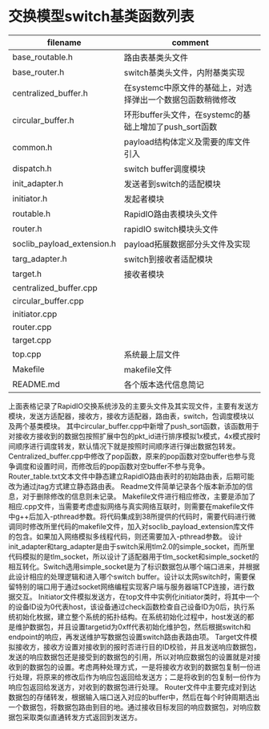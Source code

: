 # 交换模型switch基类函数列表
filename                    |comment
-|-
base_routable.h             |路由表基类头文件
base_router.h               |switch基类头文件，内附基类实现
centralized_buffer.h        |在systemc中原文件的基础上，对选择弹出一个数据包函数稍微修改
circular_buffer.h           |环形buffer头文件，在systemc的基础上增加了push_sort函数
common.h                    |payload结构体定义及需要的库文件引入
dispatch.h                  |switch buffer调度模块
init_adapter.h              |发送者到switch的适配模块
initiator.h                 |发起者模块
routable.h                  |RapidIO路由表模块头文件
router.h                    |rapidIO switch模块头文件
soclib_payload_extension.h  |payload拓展数据部分头文件及实现
targ_adapter.h              |switch到接收者适配模块
target.h                    |接收者模块
centralized_buffer.cpp      | 　
circular_buffer.cpp         | 　
initiator.cpp               | 　
router.cpp                  | 　
target.cpp                  | 　
top.cpp                     |系统最上层文件
Makefile                    |makefile文件
README.md                   |各个版本迭代信息简记

上面表格记录了RapidIO交换系统涉及的主要头文件及其实现文件，主要有发送方模块，发送方适配器，接收方，接收方适配器，路由表，switch，包调度模块以及两个基类模块。
其中circular_buffer.cpp中新增了push_sort函数，该函数用于对接收方接收到的数据包按照扩展中包的pkt_id进行排序模拟1x模式，4x模式按时间顺序进行调度转发，默认情况下就是按照时间顺序进行弹出数据包转发。
Centralized_buffer.cpp中修改了pop函数，原来的pop函数对空buffer也参与竞争调度和设置时间，而修改后的pop函数对空buffer不参与竞争。
Router_table.txt文本文件中静态建立RapidIO路由表时的初始路由表，后期可能改为通过jtag方式建立静态路由表。
Readme文件简单记录各个版本新添加的信息，对于删除修改的信息则未记录。
Makefile文件进行相应修改，主要是添加了相应.cpp文件，当需要考虑虚拟网络与真实网络互联时，则需要在makefile文件中g++后加入-pthread参数。将代码集成到38所提供的代码时，需要代码进行微调同时修改所里代码的makefile文件，加入对soclib_payload_extension库文件的包含。如果加入网络模拟多线程代码，则还需要加入-pthread参数。
设计init_adapter和targ_adapter是由于switch采用tlm2.0的simple_socket，而所里代码模拟的是tlm_socket，所以设计了适配器用于tlm_socket和simple_socket的相互转化。Switch选用simple_socket是为了标识数据包从哪个端口进来，并根据此设计相应的处理逻辑和进入哪个switch buffer。设计以太网switch时，需要保留特别的端口用于通过socket网络编程实现客户端与服务器端TCP连接，进行数据交互。
Initiator文件模拟发送方，在top文件中实例化initiator类时，将其中一个的设备ID设为0代表host，该设备通过check函数检查自己设备ID为0后，执行系统初始化枚据，建立整个系统的拓扑结构。在系统初始化过程中，host发送的都是维护数据包，并且设置targetid为0xff代表初始化维护包，然后根据switch和endpoint的响应，再发送维护写数据包设置switch路由表路由项。
Target文件模拟接收方，接收方设置对接收到的报时否进行目的ID校验，并且发送响应数据包，发送的响应数据包还是接受到的数据包的引用，所以对响应数据包的设置就是对接收到的数据包的设置。考虑两种处理方式，一是将接收方收到的数据包复制一份进行处理，将原来的修改后作为响应包返回给发送方；二是将收到的包复制一份作为响应包返回给发送方，对收到的数据包进行处理。
Router文件中主要完成对到达数据包的存储转发，根据输入端口送入对应的buffer中，然后在每个时钟周期选出一个数据包，将数据包路由到目的地。通过接收目标发回的响应数据包，对响应数据包采取类似直通转发方式返回到发送方。
